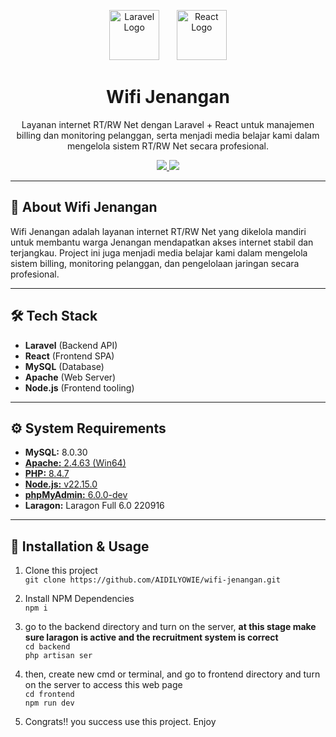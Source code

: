 <p align="center">
  <img src="https://upload.wikimedia.org/wikipedia/commons/thumb/9/9a/Laravel.svg/1969px-Laravel.svg.png" width="80" alt="Laravel Logo"/>
  &nbsp;&nbsp;&nbsp;&nbsp;&nbsp;
  <img src="https://cdn4.iconfinder.com/data/icons/logos-3/600/React.js_logo-512.png" width="80" alt="React Logo"/>
</p>

<h1 align="center">Wifi Jenangan</h1>

<p align="center">
  Layanan internet RT/RW Net dengan Laravel + React untuk manajemen billing dan monitoring pelanggan, serta menjadi media belajar kami dalam mengelola sistem RT/RW Net secara profesional.
</p>

<p align="center">
  <a href="https://github.com/Galihuyyy">
    <img src="https://img.shields.io/badge/@Galihuyyy-181717?style=for-the-badge&logo=github&logoColor=white" />
  </a>
  <a href="https://github.com/AIDILYOWIE">
    <img src="https://img.shields.io/badge/@AIDILYOWIE-181717?style=for-the-badge&logo=github&logoColor=white" />
  </a>
</p>

---

## 🚀 About Wifi Jenangan

Wifi Jenangan adalah layanan internet RT/RW Net yang dikelola mandiri untuk membantu warga Jenangan mendapatkan akses internet stabil dan terjangkau. Project ini juga menjadi media belajar kami dalam mengelola sistem billing, monitoring pelanggan, dan pengelolaan jaringan secara profesional.

---

## 🛠️ Tech Stack

- **Laravel** (Backend API)
- **React** (Frontend SPA)
- **MySQL** (Database)
- **Apache** (Web Server)
- **Node.js** (Frontend tooling)

---

## ⚙️ System Requirements

- **MySQL:** 8.0.30
- [**Apache:** 2.4.63 (Win64)](https://httpd.apache.org/download.cgi#apache24)
- [**PHP:** 8.4.7](https://windows.php.net/download/)
- [**Node.js:** v22.15.0](https://nodejs.org/en/download)
- [**phpMyAdmin:** 6.0.0-dev](https://files.phpmyadmin.net/snapshots/phpMyAdmin-6.0+snapshot-all-languages.zip)
- **Laragon:** Laragon Full 6.0 220916

---

## 📝 Installation & Usage

1. Clone this project \
```git clone https://github.com/AIDILYOWIE/wifi-jenangan.git```

2. Install NPM Dependencies \
`npm i`

3. go to the backend directory and turn on the server, **at this stage make sure laragon is active and the recruitment system is correct** \
`cd backend` \
`php artisan ser`

4. then, create new cmd or terminal, and go to frontend directory and turn on the server to access this web page \
`cd frontend`\
`npm run dev`

5. Congrats!! you success use this project. Enjoy 